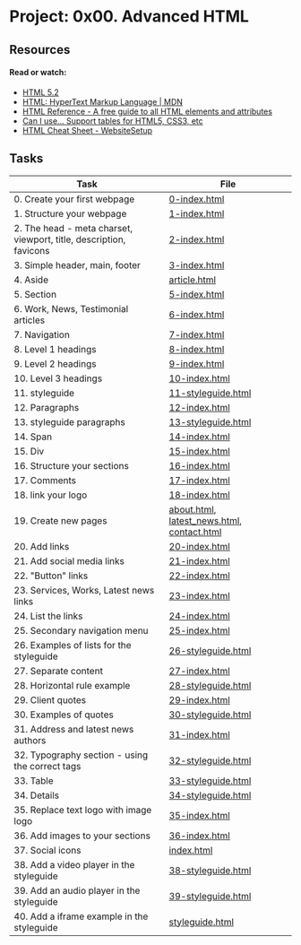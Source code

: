   # Project: 0x00. Advanced HTML

  ## Resources

  #### Read or watch:

  * [HTML 5.2](https://intranet.alxswe.com/rltoken/3ZeSykXeV9rQhzFiW5GHcg)
  * [HTML: HyperText Markup Language | MDN](https://intranet.alxswe.com/rltoken/XWdv6hMca_9jks7PN2gsbA)
  * [HTML Reference - A free guide to all HTML elements and attributes](https://intranet.alxswe.com/rltoken/H59e408ohxV9x_tYOWSxvg)
  * [Can I use... Support tables for HTML5, CSS3, etc](https://intranet.alxswe.com/rltoken/u6RvQ_45Xpw82Awl82NZcg)
  * [HTML Cheat Sheet - WebsiteSetup](https://intranet.alxswe.com/rltoken/6SV9Z98vlb8iehxHnl9YJg)
  ## Tasks

  | Task | File |
  | ---- | ---- |
  | 0. Create your first webpage | [0-index.html](./0-index.html) |
  | 1. Structure your webpage | [1-index.html](./1-index.html) |
  | 2. The head - meta charset, viewport, title, description, favicons | [2-index.html](./2-index.html) |
  | 3. Simple header, main, footer | [3-index.html](./3-index.html) |
  | 4. Aside | [article.html](./article.html) |
  | 5. Section | [5-index.html](./5-index.html) |
  | 6. Work, News, Testimonial articles | [6-index.html](./6-index.html) |
  | 7. Navigation | [7-index.html](./7-index.html) |
  | 8. Level 1 headings | [8-index.html](./8-index.html) |
  | 9. Level 2 headings | [9-index.html](./9-index.html) |
  | 10. Level 3 headings | [10-index.html](./10-index.html) |
  | 11. styleguide | [11-styleguide.html](./11-styleguide.html) |
  | 12. Paragraphs | [12-index.html](./12-index.html) |
  | 13. styleguide paragraphs | [13-styleguide.html](./13-styleguide.html) |
  | 14. Span | [14-index.html](./14-index.html) |
  | 15. Div | [15-index.html](./15-index.html) |
  | 16. Structure your sections | [16-index.html](./16-index.html) |
  | 17. Comments | [17-index.html](./17-index.html) |
  | 18. link your logo | [18-index.html](./18-index.html) |
  | 19. Create new pages | [about.html](./about.html), [latest_news.html](./latest_news.html), [contact.html](./contact.html) |
  | 20. Add links | [20-index.html](./20-index.html) |
  | 21. Add social media links | [21-index.html](./21-index.html) |
  | 22. "Button" links | [22-index.html](./22-index.html) |
  | 23. Services, Works, Latest news links | [23-index.html](./23-index.html) |
  | 24. List the links | [24-index.html](./24-index.html) |
  | 25. Secondary navigation menu | [25-index.html](./25-index.html) |
  | 26. Examples of lists for the styleguide | [26-styleguide.html](./26-styleguide.html) |
  | 27. Separate content | [27-index.html](./27-index.html) |
  | 28. Horizontal rule example | [28-styleguide.html](./28-styleguide.html) |
  | 29. Client quotes | [29-index.html](./29-index.html) |
  | 30. Examples of quotes | [30-styleguide.html](./30-styleguide.html) |
  | 31. Address and latest news authors | [31-index.html](./31-index.html) |
  | 32. Typography section - using the correct tags | [32-styleguide.html](./32-styleguide.html) |
  | 33. Table | [33-styleguide.html](./33-styleguide.html) |
  | 34. Details | [34-styleguide.html](./34-styleguide.html) |
  | 35. Replace text logo with image logo | [35-index.html](./35-index.html) |
  | 36. Add images to your sections | [36-index.html](./36-index.html) |
  | 37. Social icons | [index.html](./index.html) |
  | 38. Add a video player in the styleguide | [38-styleguide.html](./38-styleguide.html) |
  | 39. Add an audio player in the styleguide | [39-styleguide.html](./39-styleguide.html) |
  | 40. Add a iframe example in the styleguide | [styleguide.html](./styleguide.html) |

